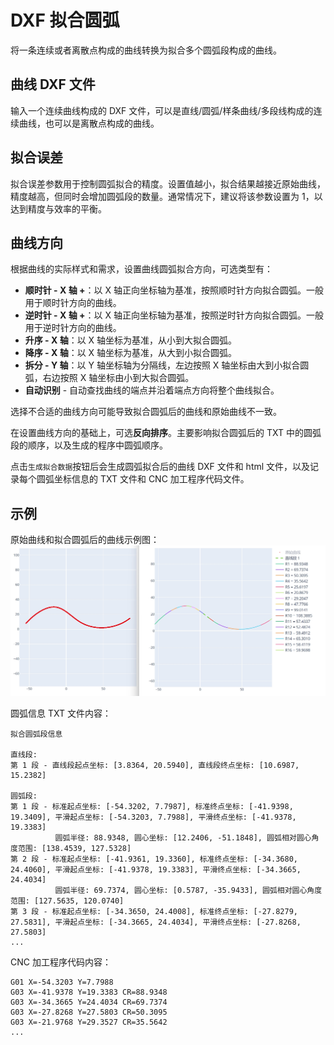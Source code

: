 # DXF 拟合圆弧

将一条连续或者离散点构成的曲线转换为拟合多个圆弧段构成的曲线。

## 曲线 DXF 文件

输入一个连续曲线构成的 DXF 文件，可以是直线/圆弧/样条曲线/多段线构成的连续曲线，也可以是离散点构成的曲线。

## 拟合误差

拟合误差参数用于控制圆弧拟合的精度。设置值越小，拟合结果越接近原始曲线，精度越高，但同时会增加圆弧段的数量。通常情况下，建议将该参数设置为 1，以达到精度与效率的平衡。

## 曲线方向

根据曲线的实际样式和需求，设置曲线圆弧拟合方向，可选类型有：
- **顺时针 - X 轴 +**：以 X 轴正向坐标轴为基准，按照顺时针方向拟合圆弧。一般用于顺时针方向的曲线。
- **逆时针 - X 轴 +**：以 X 轴正向坐标轴为基准，按照逆时针方向拟合圆弧。一般用于逆时针方向的曲线。
- **升序 - X 轴**：以 X 轴坐标为基准，从小到大拟合圆弧。
- **降序 - X 轴**：以 X 轴坐标为基准，从大到小拟合圆弧。
- **拆分 - Y 轴**：以 Y 轴坐标轴为分隔线，左边按照 X 轴坐标由大到小拟合圆弧，右边按照 X 轴坐标由小到大拟合圆弧。
- **自动识别** - 自动查找曲线的端点并沿着端点方向将整个曲线拟合。

选择不合适的曲线方向可能导致拟合圆弧后的曲线和原始曲线不一致。

在设置曲线方向的基础上，可选**反向排序**。主要影响拟合圆弧后的 TXT 中的圆弧段的顺序，以及生成的程序中圆弧顺序。

点击`生成拟合数据`按钮后会生成圆弧拟合后的曲线 DXF 文件和 html 文件，以及记录每个圆弧坐标信息的 TXT 文件和 CNC 加工程序代码文件。

## 示例

原始曲线和拟合圆弧后的曲线示例图：
![img](resources/fit_arc.jpg)

圆弧信息 TXT 文件内容：
```
拟合圆弧段信息

直线段:
第 1 段 - 直线段起点坐标: [3.8364, 20.5940], 直线段终点坐标: [10.6987, 15.2382]

圆弧段:
第 1 段 - 标准起点坐标: [-54.3202, 7.7987], 标准终点坐标: [-41.9398, 19.3409], 平滑起点坐标: [-54.3203, 7.7988], 平滑终点坐标: [-41.9378, 19.3383]
          圆弧半径: 88.9348, 圆心坐标: [12.2406, -51.1848], 圆弧相对圆心角度范围: [138.4539, 127.5328]
第 2 段 - 标准起点坐标: [-41.9361, 19.3360], 标准终点坐标: [-34.3680, 24.4060], 平滑起点坐标: [-41.9378, 19.3383], 平滑终点坐标: [-34.3665, 24.4034]
          圆弧半径: 69.7374, 圆心坐标: [0.5787, -35.9433], 圆弧相对圆心角度范围: [127.5635, 120.0740]
第 3 段 - 标准起点坐标: [-34.3650, 24.4008], 标准终点坐标: [-27.8279, 27.5831], 平滑起点坐标: [-34.3665, 24.4034], 平滑终点坐标: [-27.8268, 27.5803]
...
```

CNC 加工程序代码内容：
```
G01 X=-54.3203 Y=7.7988
G03 X=-41.9378 Y=19.3383 CR=88.9348
G03 X=-34.3665 Y=24.4034 CR=69.7374
G03 X=-27.8268 Y=27.5803 CR=50.3095
G03 X=-21.9768 Y=29.3527 CR=35.5642
...
```
